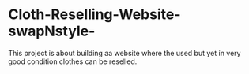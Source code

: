 # Cloth-Reselling-Website-swapNstyle-
This project is about building aa website where the used but yet in very good condition clothes can be reselled. 
